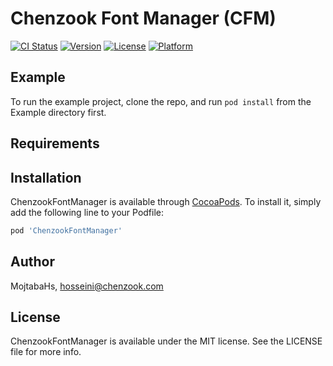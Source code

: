 # Chenzook Font Manager (CFM)

[![CI Status](https://img.shields.io/travis/MojtabaHs/ChenzookFontManager.svg?style=flat)](https://travis-ci.org/MojtabaHs/ChenzookFontManager)
[![Version](https://img.shields.io/cocoapods/v/ChenzookFontManager.svg?style=flat)](https://cocoapods.org/pods/ChenzookFontManager)
[![License](https://img.shields.io/cocoapods/l/ChenzookFontManager.svg?style=flat)](https://cocoapods.org/pods/ChenzookFontManager)
[![Platform](https://img.shields.io/cocoapods/p/ChenzookFontManager.svg?style=flat)](https://cocoapods.org/pods/ChenzookFontManager)

## Example

To run the example project, clone the repo, and run `pod install` from the Example directory first.

## Requirements

## Installation

ChenzookFontManager is available through [CocoaPods](https://cocoapods.org). To install
it, simply add the following line to your Podfile:

```ruby
pod 'ChenzookFontManager'
```

## Author

MojtabaHs, hosseini@chenzook.com

## License

ChenzookFontManager is available under the MIT license. See the LICENSE file for more info.

